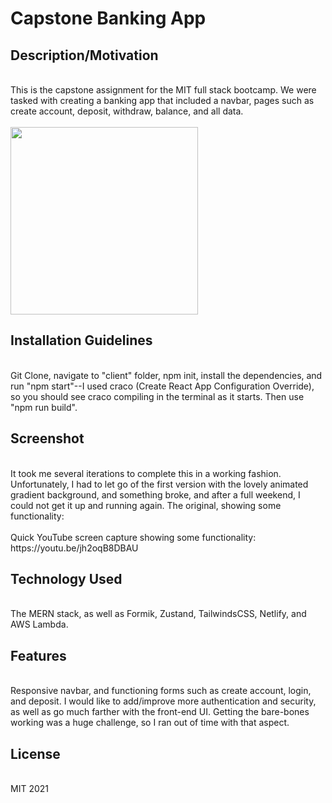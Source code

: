 <h1>Capstone Banking App</h1>

<h2>Description/Motivation</h2> <br>
This is the capstone assignment for the MIT full stack bootcamp. We were tasked with creating a banking app that included a navbar, pages such as create account, deposit, withdraw, balance, and all data. <br><br>


<img src="https://images.unsplash.com/photo-1567427017947-545c5f8d16ad?ixid=MnwxMjA3fDB8MHxwaG90by1wYWdlfHx8fGVufDB8fHx8&ixlib=rb-1.2.1&auto=format&fit=crop&w=1106&q=80" width="300">

<h2>Installation Guidelines</h2> <br>
Git Clone, navigate to "client" folder, npm init, install the dependencies, and run "npm start"--I used craco (Create React App Configuration Override), so you should see craco compiling in the terminal as it starts. Then use "npm run build".

<h2>Screenshot</h2> <br>
It took me several iterations to complete this in a working fashion. Unfortunately, I had to let go of the first version with the lovely animated gradient background, and something broke, and after a full weekend, I could not get it up and running again. The original, showing some functionality: <br><br>
Quick YouTube screen capture showing some functionality: https://youtu.be/jh2oqB8DBAU

<h2>Technology Used</h2> <br>
The MERN stack, as well as Formik, Zustand, TailwindsCSS, Netlify, and AWS Lambda.

<h2>Features</h2> <br>
Responsive navbar, and functioning forms such as create account, login, and deposit. I would like to add/improve more authentication and security, as well as go much farther with the front-end UI. Getting the bare-bones working was a huge challenge, so I ran out of time with that aspect.

<h2>License</h2> <br>
MIT 2021

